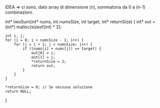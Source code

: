 IDEA => ci sono, dato array di dimensione (n),
sommatoria da 0 a (n-1) combinazioni.



int* twoSum(int* nums, int numsSize, int target, int* returnSize) {
    int* out = (int*) malloc(sizeof(int) * 2);

    int i, j;
    for (i = 0; i < numsSize - 1; i++) {
        for (j = i + 1; j < numsSize; j++) {
            if ((nums[i] + nums[j]) == target) {
                out[0] = i;
                out[1] = j;
                *returnSize = 2;
                return out;
            }
        }
    }

    *returnSize = 0; // Se nessuna soluzione
    return NULL;
}
